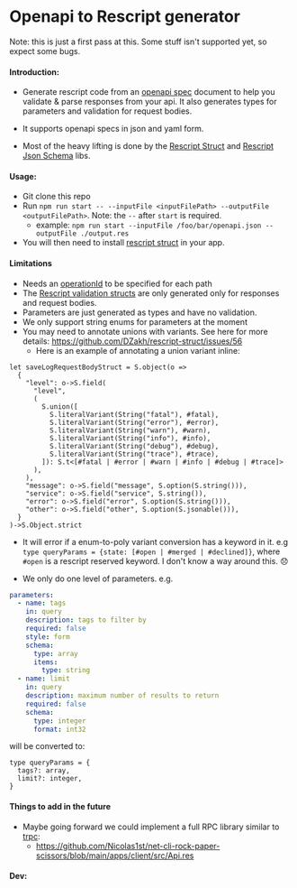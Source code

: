 # Openapi to Rescript generator

Note: this is just a first pass at this. Some stuff isn't supported yet, so expect some bugs.

#### Introduction:

- Generate rescript code from an [openapi spec](https://spec.openapis.org/oas/v3.1.0) document to help you validate & parse responses from your api. It also generates types for parameters and validation for request bodies.

- It supports openapi specs in json and yaml form.

- Most of the heavy lifting is done by the [Rescript Struct](https://github.com/DZakh/rescript-struct) and [Rescript Json Schema](https://github.com/DZakh/rescript-json-schema) libs.

#### Usage:

- Git clone this repo
- Run `npm run start -- --inputFile <inputFilePath> --outputFile <outputFilePath>`. Note: the `--` after `start` is required.
  - example: `npm run start --inputFile /foo/bar/openapi.json --outputFile ./output.res`
- You will then need to install [rescript struct](https://github.com/DZakh/rescript-struct#install) in your app.

#### Limitations

- Needs an [operationId](https://spec.openapis.org/oas/v3.1.0#fixed-fields-7) to be specified for each path
- The [Rescript validation structs](https://github.com/DZakh/rescript-struct) are only generated only for responses and request bodies.
- Parameters are just generated as types and have no validation.
- We only support string enums for parameters at the moment
- You may need to annotate unions with variants. See here for more details: https://github.com/DZakh/rescript-struct/issues/56
  - Here is an example of annotating a union variant inline:

```
let saveLogRequestBodyStruct = S.object(o =>
  {
    "level": o->S.field(
      "level",
      (
        S.union([
          S.literalVariant(String("fatal"), #fatal),
          S.literalVariant(String("error"), #error),
          S.literalVariant(String("warn"), #warn),
          S.literalVariant(String("info"), #info),
          S.literalVariant(String("debug"), #debug),
          S.literalVariant(String("trace"), #trace),
        ]): S.t<[#fatal | #error | #warn | #info | #debug | #trace]>
      ),
    ),
    "message": o->S.field("message", S.option(S.string())),
    "service": o->S.field("service", S.string()),
    "error": o->S.field("error", S.option(S.string())),
    "other": o->S.field("other", S.option(S.jsonable())),
  }
)->S.Object.strict
```

- It will error if a enum-to-poly variant conversion has a keyword in it. e.g `type queryParams = {state: [#open | #merged | #declined]}`, where `#open` is a rescript reserved keyword. I don't know a way around this. 😞

- We only do one level of parameters. e.g.

```yaml
parameters:
  - name: tags
    in: query
    description: tags to filter by
    required: false
    style: form
    schema:
      type: array
      items:
        type: string
  - name: limit
    in: query
    description: maximum number of results to return
    required: false
    schema:
      type: integer
      format: int32
```

will be converted to:

```
type queryParams = {
  tags?: array,
  limit?: integer,
}
```

#### Things to add in the future

- Maybe going forward we could implement a full RPC library similar to [trpc](https://trpc.io/):
  - https://github.com/Nicolas1st/net-cli-rock-paper-scissors/blob/main/apps/client/src/Api.res

#### Dev:

